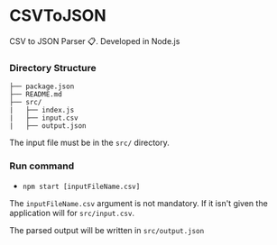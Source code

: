 # CSVToJSON

CSV to JSON Parser :clipboard:. Developed in Node.js

### Directory Structure

```
├── package.json
├── README.md
├── src/
|   ├── index.js
|   ├── input.csv
|   ├── output.json
```

The input file must be in the `src/` directory.

### Run command

- `npm start [inputFileName.csv]`

The `inputFileName.csv` argument is not mandatory. If it isn't given the application will for `src/input.csv`.

The parsed output will be written in `src/output.json`
